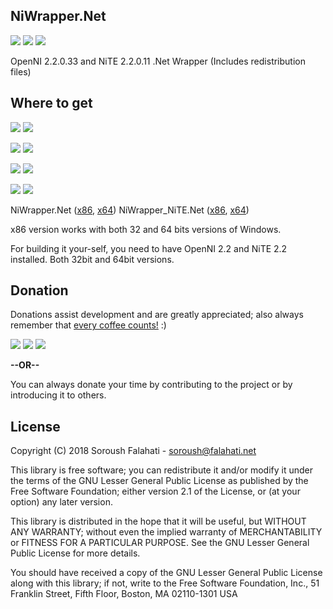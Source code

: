 ## NiWrapper.Net
[![](https://img.shields.io/github/license/falahati/NiWrapper.Net.svg?style=flat-square)](https://github.com/falahati/NiWrapper.Net/blob/master/LICENSE)
[![](https://img.shields.io/github/commit-activity/y/falahati/NiWrapper.Net.svg?style=flat-square)](https://github.com/falahati/NiWrapper.Net/commits/master)
[![](https://img.shields.io/github/issues/falahati/NiWrapper.Net.svg?style=flat-square)](https://github.com/falahati/NiWrapper.Net/issues)

OpenNI 2.2.0.33 and NiTE 2.2.0.11 .Net Wrapper (Includes redistribution files)


## Where to get
[![](https://img.shields.io/nuget/dt/NiWrapper.Net.x86.svg?style=flat-square&label=NiWrapper.Net.x86)](https://www.nuget.org/packages/NiWrapper.Net.x86)
[![](https://img.shields.io/nuget/v/NiWrapper.Net.x86.svg?style=flat-square&label=NiWrapper.Net.x86)](https://www.nuget.org/packages/NiWrapper.Net.x86)

[![](https://img.shields.io/nuget/dt/NiWrapper.Net.x64.svg?style=flat-square&label=NiWrapper.Net.x64)](https://www.nuget.org/packages/NiWrapper.Net.x64)
[![](https://img.shields.io/nuget/v/NiWrapper.Net.x64.svg?style=flat-square&label=NiWrapper.Net.x64)](https://www.nuget.org/packages/NiWrapper.Net.x64)

[![](https://img.shields.io/nuget/dt/NiWrapper.NiTE.Net.x86.svg?style=flat-square&label=NiWrapper.NiTE.Net.x86)](https://www.nuget.org/packages/NiWrapper.NiTE.Net.x86)
[![](https://img.shields.io/nuget/v/NiWrapper.NiTE.Net.x86.svg?style=flat-square&label=NiWrapper.NiTE.Net.x86)](https://www.nuget.org/packages/NiWrapper.NiTE.Net.x86)

[![](https://img.shields.io/nuget/dt/NiWrapper.NiTE.Net.x64.svg?style=flat-square&label=NiWrapper.NiTE.Net.x64)](https://www.nuget.org/packages/NiWrapper.NiTE.Net.x64)
[![](https://img.shields.io/nuget/v/NiWrapper.NiTE.Net.x64.svg?style=flat-square&label=NiWrapper.NiTE.Net.x64)](https://www.nuget.org/packages/NiWrapper.NiTE.Net.x64)

NiWrapper.Net ([x86](https://www.nuget.org/packages/NiWrapper.Net.x86), [x64](https://www.nuget.org/packages/NiWrapper.Net.x64))
NiWrapper_NiTE.Net ([x86](https://www.nuget.org/packages/NiWrapper.NiTE.Net.x86), [x64](https://www.nuget.org/packages/NiWrapper.NiTE.Net.x64))

x86 version works with both 32 and 64 bits versions of Windows.

For building it your-self, you need to have OpenNI 2.2 and NiTE 2.2 installed. Both 32bit and 64bit versions.

## Donation
Donations assist development and are greatly appreciated; also always remember that [every coffee counts!](https://media.makeameme.org/created/one-simply-does-i9k8kx.jpg) :)

[![](https://img.shields.io/badge/fiat-PayPal-8a00a3.svg?style=flat-square)](https://www.paypal.com/cgi-bin/webscr?cmd=_donations&business=WR3KK2B6TYYQ4&item_name=Donation&currency_code=USD&source=url)
[![](https://img.shields.io/badge/crypto-CoinPayments-8a00a3.svg?style=flat-square)](https://www.coinpayments.net/index.php?cmd=_donate&reset=1&merchant=820707aded07845511b841f9c4c335cd&item_name=Donate&currency=USD&amountf=20.00000000&allow_amount=1&want_shipping=0&allow_extra=1)
[![](https://img.shields.io/badge/shetab-ZarinPal-8a00a3.svg?style=flat-square)](https://zarinp.al/@falahati)

**--OR--**

You can always donate your time by contributing to the project or by introducing it to others.

## License
Copyright (C) 2018 Soroush Falahati - soroush@falahati.net

This library is free software; you can redistribute it and/or
modify it under the terms of the GNU Lesser General Public
License as published by the Free Software Foundation; either
version 2.1 of the License, or (at your option) any later version.

This library is distributed in the hope that it will be useful,
but WITHOUT ANY WARRANTY; without even the implied warranty of
MERCHANTABILITY or FITNESS FOR A PARTICULAR PURPOSE.  See the GNU
Lesser General Public License for more details.

You should have received a copy of the GNU Lesser General Public
License along with this library; if not, write to the Free Software
Foundation, Inc., 51 Franklin Street, Fifth Floor, Boston, MA  02110-1301  USA
